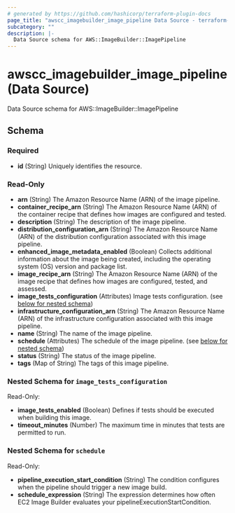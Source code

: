 ```yaml
---
# generated by https://github.com/hashicorp/terraform-plugin-docs
page_title: "awscc_imagebuilder_image_pipeline Data Source - terraform-provider-awscc"
subcategory: ""
description: |-
  Data Source schema for AWS::ImageBuilder::ImagePipeline
---
```


# awscc_imagebuilder_image_pipeline (Data Source)

Data Source schema for AWS::ImageBuilder::ImagePipeline



<!-- schema generated by tfplugindocs -->
## Schema

### Required

- **id** (String) Uniquely identifies the resource.

### Read-Only

- **arn** (String) The Amazon Resource Name (ARN) of the image pipeline.
- **container_recipe_arn** (String) The Amazon Resource Name (ARN) of the container recipe that defines how images are configured and tested.
- **description** (String) The description of the image pipeline.
- **distribution_configuration_arn** (String) The Amazon Resource Name (ARN) of the distribution configuration associated with this image pipeline.
- **enhanced_image_metadata_enabled** (Boolean) Collects additional information about the image being created, including the operating system (OS) version and package list.
- **image_recipe_arn** (String) The Amazon Resource Name (ARN) of the image recipe that defines how images are configured, tested, and assessed.
- **image_tests_configuration** (Attributes) Image tests configuration. (see [below for nested schema](#nestedatt--image_tests_configuration))
- **infrastructure_configuration_arn** (String) The Amazon Resource Name (ARN) of the infrastructure configuration associated with this image pipeline.
- **name** (String) The name of the image pipeline.
- **schedule** (Attributes) The schedule of the image pipeline. (see [below for nested schema](#nestedatt--schedule))
- **status** (String) The status of the image pipeline.
- **tags** (Map of String) The tags of this image pipeline.

<a id="nestedatt--image_tests_configuration"></a>
### Nested Schema for `image_tests_configuration`

Read-Only:

- **image_tests_enabled** (Boolean) Defines if tests should be executed when building this image.
- **timeout_minutes** (Number) The maximum time in minutes that tests are permitted to run.


<a id="nestedatt--schedule"></a>
### Nested Schema for `schedule`

Read-Only:

- **pipeline_execution_start_condition** (String) The condition configures when the pipeline should trigger a new image build.
- **schedule_expression** (String) The expression determines how often EC2 Image Builder evaluates your pipelineExecutionStartCondition.


